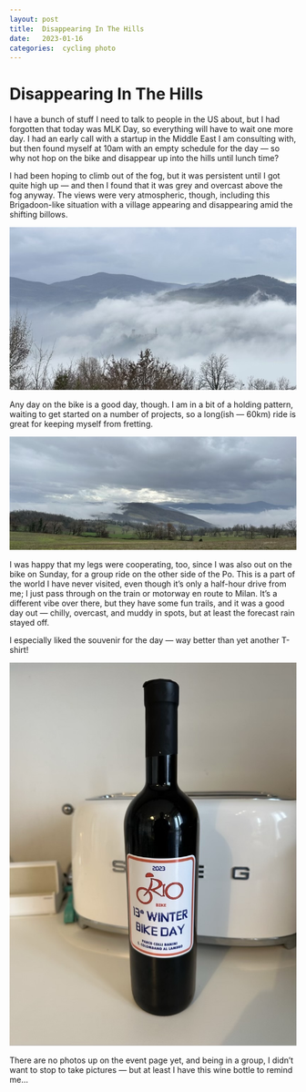 ```yaml
---
layout: post
title:  Disappearing In The Hills 
date:   2023-01-16 
categories:  cycling photo 
---
```


# Disappearing In The Hills


I have a bunch of stuff I need to talk to people in the US about, but I had forgotten that today was MLK Day, so everything will have to wait one more day. I had an early call with a startup in the Middle East I am consulting with, but then found myself at 10am with an empty schedule for the day — so why not hop on the bike and disappear up into the hills until lunch time?

I had been hoping to climb out of the fog, but it was persistent until I got quite high up — and then I found that it was grey and overcast above the fog anyway. The views were very atmospheric, though, including this Brigadoon-like situation with a village appearing and disappearing amid the shifting billows.

![](/images/175819.jpeg)

Any day on the bike is a good day, though. I am in a bit of a holding pattern, waiting to get started on a number of projects, so a long(ish — 60km) ride is great for keeping myself from fretting.

![](/images/181100.jpeg)

I was happy that my legs were cooperating, too, since I was also out on the bike on Sunday, for a group ride on the other side of the Po. This is a part of the world I have never visited, even though it’s only a half-hour drive from me; I just pass through on the train or motorway en route to Milan. It’s a different vibe over there, but they have some fun trails, and it was a good day out — chilly, overcast, and muddy in spots, but at least the forecast rain stayed off.

I especially liked the souvenir for the day — way better than yet another T-shirt!

![](/images/180429.jpeg)

There are no photos up on the event page yet, and being in a group, I didn’t want to stop to take pictures — but at least I have this wine bottle to remind me…

                                             